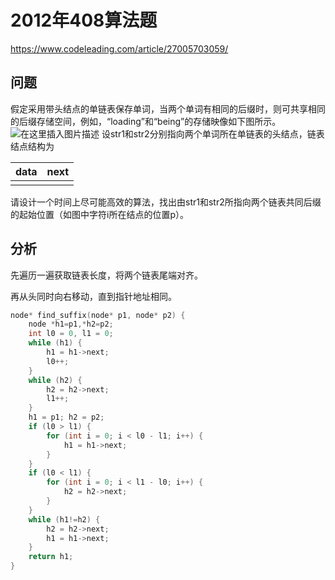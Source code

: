 # 2012年408算法题

https://www.codeleading.com/article/27005703059/

## 问题

假定采用带头结点的单链表保存单词，当两个单词有相同的后缀时，则可共享相同的后缀存储空间，例如，“loading”和“being”的存储映像如下图所示。
![在这里插入图片描述](https://img-blog.csdnimg.cn/2021061019000387.png)
设str1和str2分别指向两个单词所在单链表的头结点，链表结点结构为

| data | next |
| :--- | :--- |
|      |      |

请设计一个时间上尽可能高效的算法，找出由str1和str2所指向两个链表共同后缀的起始位置（如图中字符i所在结点的位置p）。

## 分析

先遍历一遍获取链表长度，将两个链表尾端对齐。

再从头同时向右移动，直到指针地址相同。

```c++
node* find_suffix(node* p1, node* p2) {
    node *h1=p1,*h2=p2;
    int l0 = 0, l1 = 0;
    while (h1) {
        h1 = h1->next;
        l0++;
    }
    while (h2) {
        h2 = h2->next;
        l1++;
    }
    h1 = p1; h2 = p2;
    if (l0 > l1) {
        for (int i = 0; i < l0 - l1; i++) {
            h1 = h1->next;
        }
    }
    if (l0 < l1) {
        for (int i = 0; i < l1 - l0; i++) {
            h2 = h2->next;
        }
    }
    while (h1!=h2) {
        h2 = h2->next;
        h1 = h1->next;
    }
    return h1;
}
```

